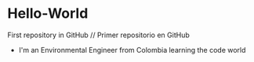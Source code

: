 # Hello-World
First repository in GitHub // Primer repositorio en GitHub

- I'm an Environmental Engineer from Colombia learning the code world
